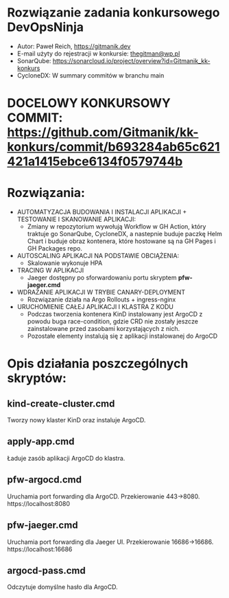 # Rozwiązanie zadania konkursowego DevOpsNinja

* Autor: Paweł Reich, https://gitmanik.dev
* E-mail użyty do rejestracji w konkursie: thegitman@wp.pl
* SonarQube: https://sonarcloud.io/project/overview?id=Gitmanik_kk-konkurs
* CycloneDX: W summary commitów w branchu main

# DOCELOWY KONKURSOWY COMMIT: https://github.com/Gitmanik/kk-konkurs/commit/b693284ab65c621421a1415ebce6134f0579744b

# Rozwiązania:

* AUTOMATYZACJA BUDOWANIA I INSTALACJI APLIKACJI + TESTOWANIE I SKANOWANIE APLIKACJI:
    - Zmiany w repozytorium wywołują Workflow w GH Action, który traktuje go SonarQube, CycloneDX, a nastepnie buduje paczkę Helm Chart i buduje obraz kontenera, które hostowane są na GH Pages i GH Packages repo. 
* AUTOSCALING APLIKACJI NA PODSTAWIE OBCIĄŻENIA:
    - Skalowanie wykonuje HPA
* TRACING W APLIKACJI
    - Jaeger dostępny po sforwardowaniu portu skryptem **pfw-jaeger.cmd**
* WDRAŻANIE APLIKACJI W TRYBIE CANARY-DEPLOYMENT
    - Rozwiązanie działa na Argo Rollouts + ingress-nginx
* URUCHOMIENIE CAŁEJ APLIKACJI I KLASTRA Z KODU
    - Podczas tworzenia kontenera KinD instalowany jest ArgoCD z powodu buga race-condition, gdzie CRD nie zostały jeszcze zainstalowane przed zasobami korzystających z nich.
    - Pozostałe elementy instalują się z aplikacji instalowanej do ArgoCD
# Opis działania poszczególnych skryptów:

## kind-create-cluster.cmd

Tworzy nowy klaster KinD oraz instaluje ArgoCD.

## apply-app.cmd

Ładuje zasób aplikacji ArgoCD do klastra.

## pfw-argocd.cmd

Uruchamia port forwarding dla ArgoCD. Przekierowanie 443->8080. https://localhost:8080

## pfw-jaeger.cmd

Uruchamia port forwarding dla Jaeger UI. Przekierowanie 16686->16686. https://localhost:16686

## argocd-pass.cmd

Odczytuje domyślne hasło dla ArgoCD.